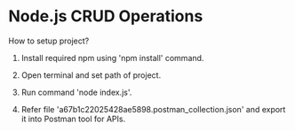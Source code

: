 # Node.js CRUD Operations


How to setup project?
1. Install required npm using 'npm install' command.

2. Open terminal and set path of project.

3. Run command 'node index.js'.

4. Refer file 'a67b1c22025428ae5898.postman_collection.json' and export it into Postman tool for APIs.
